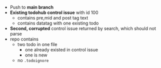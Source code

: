 * Push to **main branch**
* **Existing todohub control issue** with id 100
  * contains pre,mid and post tag text
  * contains datatag with one existing todo
* **Second, corrupted** control issue returned by search, which should not parse
* repo contains
  * two todo in one file
    * one already existed in control issue
    * one is new
  * no `.todoignore`
